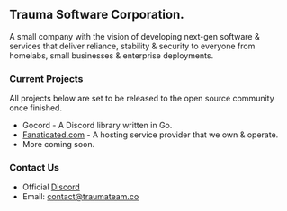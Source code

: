 ## Trauma Software Corporation.

A small company with the vision of developing next-gen software & services that deliver reliance, stability & security to everyone from homelabs, small businesses & enterprise deployments.

### Current Projects
All projects below are set to be released to the open source community once finished.

* Gocord - A Discord library written in Go.
* [Fanaticated.com](https://fanaticated.com) - A hosting service provider that we own & operate.
* More coming soon.

### Contact Us

* Official [Discord](https://discord.gg/traumaware)
* Email: contact@traumateam.co

